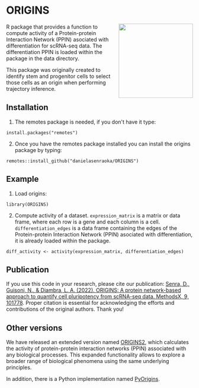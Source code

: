# ORIGINS
<img align="right" width="200" src="https://user-images.githubusercontent.com/40533412/165189419-0c5960a3-72ba-45c8-b91c-30c2713b5503.png">
R package that provides a function to compute activity of a Protein-protein Interaction Network (PPIN) asociated with differentiation for scRNA-seq data.
The differentiation PPIN is loaded within the package in the data directory.  

This package was originally created to identify stem and progenitor cells to select those cells as an origin when performing trajectory inference. 

## Installation

1. The remotes package is needed, if you don't have it type:

```
install.packages("remotes")
```

2. Once you have the remotes package installed you can install the origins package by typing:

```
remotes::install_github("danielasenraoka/ORIGINS")
```

## Example

1. Load origins:

```
library(ORIGINS)
```
2. Compute activity of a dataset. ```expression_matrix``` is a matrix or data frame, where each row is a gene and each column is a cell. ```differentiation_edges``` is a data frame containing the edges of the Protein-protein Interaction Network (PPIN) asociated with differentiation, it is already loaded within the package.

```
diff_activity <- activity(expression_matrix, differentiation_edges)
```

## Publication

If you use this code in your research, please cite our publication: [Senra, D., Guisoni, N., & Diambra, L. A. (2022). ORIGINS: A protein network-based approach to quantify cell pluripotency from scRNA-seq data. MethodsX, 9, 101778](https://www.sciencedirect.com/science/article/pii/S2215016122001583). 
Proper citation is essential for acknowledging the efforts and contributions of the original authors. Thank you!

## Other versions

We have released an extended version named [ORIGINS2](https://github.com/danielasenraoka/ORIGINS2), which calculates the activity of protein-protein interaction networks (PPIN) associated with any biological processes. This expanded functionality allows to explore a broader range of biological phenomena using the same underlying principles. 

In addition, there is a Python implementation named [PyOrigins](https://github.com/danielasenraoka/PyOrigins).

